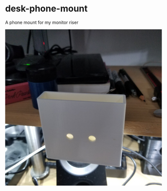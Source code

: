 # desk-phone-mount

A phone mount for my monitor riser

![desk-phone-mount.jpg](desk-phone-mount.jpg)
